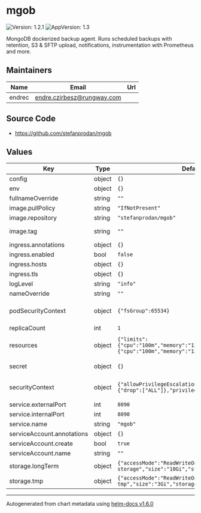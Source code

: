 # mgob

![Version: 1.2.1](https://img.shields.io/badge/Version-1.2.1-informational?style=flat-square) ![AppVersion: 1.3](https://img.shields.io/badge/AppVersion-1.3-informational?style=flat-square)

MongoDB dockerized backup agent.
Runs scheduled backups with retention, S3 & SFTP upload, notifications, instrumentation with Prometheus and more.

## Maintainers

| Name | Email | Url |
| ---- | ------ | --- |
| endrec | endre.czirbesz@rungway.com |  |

## Source Code

* <https://github.com/stefanprodan/mgob>

## Values

| Key | Type | Default | Description |
|-----|------|---------|-------------|
| config | object | `{}` | Backup plans. For details, see [values.yaml](values.yaml) |
| env | object | `{}` |  |
| fullnameOverride | string | `""` |  |
| image.pullPolicy | string | `"IfNotPresent"` | Image pull policy |
| image.repository | string | `"stefanprodan/mgob"` | Image repo |
| image.tag | string | `""` | Image tag Overrides the image tag whose default is the chart appVersion. |
| ingress.annotations | object | `{}` |  |
| ingress.enabled | bool | `false` |  |
| ingress.hosts | object | `{}` |  |
| ingress.tls | object | `{}` |  |
| logLevel | string | `"info"` | log level (debug|info|warn|error|fatal|panic) WARNING! debug logs might include passwords! |
| nameOverride | string | `""` |  |
| podSecurityContext | object | `{"fsGroup":65534}` | Pod Security Context ref: https://kubernetes.io/docs/tasks/configure-pod-container/security-context/ |
| replicaCount | int | `1` | Number of replicas |
| resources | object | `{"limits":{"cpu":"100m","memory":"128Mi"},"requests":{"cpu":"100m","memory":"128Mi"}}` | Resource requests and limits ref: http://kubernetes.io/docs/user-guide/compute-resources/ |
| secret | object | `{}` | Secret(s) to mount. For details, see [values.yaml](values.yaml) |
| securityContext | object | `{"allowPrivilegeEscalation":false,"capabilities":{"drop":["ALL"]},"privileged":false}` | Container Security Context ref: https://kubernetes.io/docs/tasks/configure-pod-container/security-context/ |
| service.externalPort | int | `8090` | Port to access the service |
| service.internalPort | int | `8090` | Port to connect to in pod |
| service.name | string | `"mgob"` | Service name |
| serviceAccount.annotations | object | `{}` | Annotations to add on service account |
| serviceAccount.create | bool | `true` | If false, default service account will be used |
| serviceAccount.name | string | `""` |  |
| storage.longTerm | object | `{"accessMode":"ReadWriteOnce","name":"mgob-storage","size":"10Gi","storageClass":"gp2"}` | Persistent volume for backups, see `config.retention` |
| storage.tmp | object | `{"accessMode":"ReadWriteOnce","name":"mgob-tmp","size":"3Gi","storageClass":"gp2"}` | Persistent volume for temporary files |

----------------------------------------------
Autogenerated from chart metadata using [helm-docs v1.6.0](https://github.com/norwoodj/helm-docs/releases/v1.6.0)
